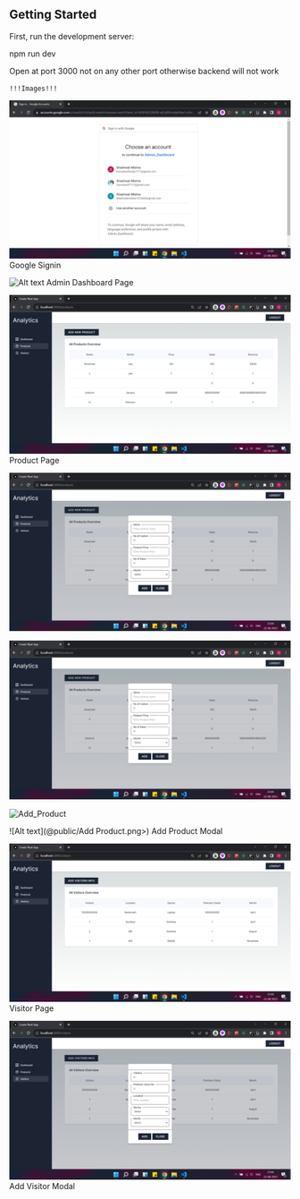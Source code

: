 

## Getting Started

First, run the development server:

npm run dev


Open at port 3000
not on any other port otherwise backend will not work


    !!!Images!!!

![Alt text](<public/Google Singin.png>)
Google Signin


![Alt text](Admin_Dashboard.png)
Admin Dashboard Page


![Alt text](<public/Product Page.png>)
Product Page


![Alt text](public/Add_Product.png)

![Alt text](public/Add_Product.png)

![Add_Product](Add_Product.png)

![Alt text](@public/Add Product.png>)
Add Product Modal


![Alt text](<public/Visitor Page.png>)
Visitor Page


![Alt text](<public/Add Visitor.png>)
Add Visitor Modal